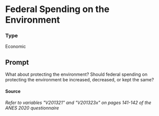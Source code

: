# Federal Spending on the Environment

### Type
Economic

## Prompt
What about protecting the environment? Should federal
spending on protecting the environment be increased,
decreased, or kept the same?

#### Source
###### *Refer to variables "V201321" and "V201323x" on pages 141-142 of the ANES 2020 questionnaire*
